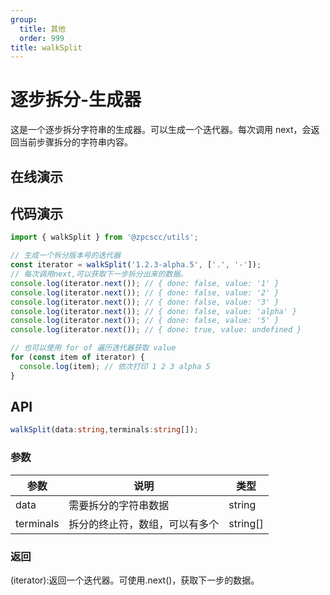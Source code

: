 ```yaml
---
group:
  title: 其他
  order: 999
title: walkSplit
---
```


# 逐步拆分-生成器

这是一个逐步拆分字符串的生成器。可以生成一个迭代器。每次调用 next，会返回当前步骤拆分的字符串内容。

## 在线演示

<code src="./walkSplit"></code>

## 代码演示

```typescript
import { walkSplit } from '@zpcscc/utils';

// 生成一个拆分版本号的迭代器
const iterator = walkSplit('1.2.3-alpha.5', ['.', '-']);
// 每次调用next,可以获取下一步拆分出来的数据。
console.log(iterator.next()); // { done: false, value: '1' }
console.log(iterator.next()); // { done: false, value: '2' }
console.log(iterator.next()); // { done: false, value: '3' }
console.log(iterator.next()); // { done: false, value: 'alpha' }
console.log(iterator.next()); // { done: false, value: '5' }
console.log(iterator.next()); // { done: true, value: undefined }

// 也可以使用 for of 遍历迭代器获取 value
for (const item of iterator) {
  console.log(item); // 依次打印 1 2 3 alpha 5
}
```

## API

```typescript
walkSplit(data:string,terminals:string[]);
```

### 参数

| 参数      | 说明                           | 类型     |
| --------- | ------------------------------ | -------- |
| data      | 需要拆分的字符串数据           | string   |
| terminals | 拆分的终止符，数组，可以有多个 | string[] |

### 返回

(iterator):返回一个迭代器。可使用.next()，获取下一步的数据。
